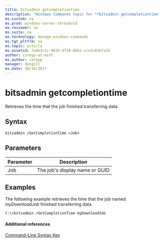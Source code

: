 ```yaml
---
title: bitsadmin getcompletiontime
description: "Windows Commands topic for **bitsadmin getcompletiontime** - Retrieves the time that the job finished transferring data."
ms.custom: na
ms.prod: windows-server-threshold
ms.reviewer: na
ms.suite: na
ms.technology: manage-windows-commands
ms.tgt_pltfrm: na
ms.topic: article
ms.assetid: 7a4b3c1c-9832-4724-86b2-cce3c01bfa28
author: coreyp-at-msft
ms.author: coreyp
manager: dongill
ms.date: 10/16/2017
---
```


# bitsadmin getcompletiontime



Retrieves the time that the job finished transferring data.

## Syntax

```
bitsadmin /GetCompletionTime <Job>
```

## Parameters

|Parameter|Description|
|---------|-----------|
|Job|The job's display name or GUID|

## <a name="BKMK_examples"></a>Examples

The following example retrieves the time that the job named *myDownloadJob* finished transferring data.
```
C:\>bitsadmin /GetCompletionTime myDownloadJob
```

#### Additional references

[Command-Line Syntax Key](command-line-syntax-key.md)
